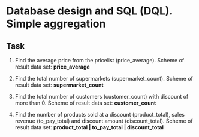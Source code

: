 # Database design and SQL (DQL). Simple aggregation

## Task  

1. Find the average price from the pricelist (price_average). Scheme of result data set: **price_average**

2. Find the total number of supermarkets (supermarket_count). Scheme of result data set: **supermarket_count**
 
3. Find the total number of customers (customer_count) with discount of more than 0. Scheme of result data set: **customer_count**
 
4. Find the number of products sold at a discount (product_total), sales revenue (to_pay_total) and discount amount (discount_total). Scheme of result data set: **product_total | to_pay_total | discount_total** 
